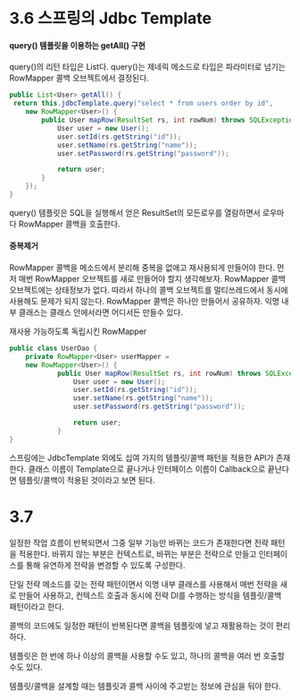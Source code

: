 # 3.6 스프링의 Jdbc Template

#### query() 템플릿을 이용하는 getAll() 구현
query()의 리턴 타입은 List<T>다. query()는 제네릭 메소드로 타입은 파라미터로 넘기는 RowMapper<T> 콜백 오브젝트에서 결정된다.

```java
public List<User> getAll() {
 return this.jdbcTemplate.query("select * from users order by id",
    new RowMapper<User>() {
        public User mapRow(ResultSet rs, int rowNum) throws SQLException {
            User user = new User();
            user.setId(rs.getString("id"));
            user.setName(rs.getString("name"));
            user.setPassword(rs.getString("password"));

            return user;
        }
    });
}
```
query() 템플릿은 SQL을 실행해서 얻은 ResultSet의 모든로우를 열람하면서 로우마다 RowMapper 콜백을 호출한다.

#### 중복제거
RowMapper 콜백을 메소드에서 분리해 중복을 없애고 재사용되게 만들어야 한다.
먼저 매번 RowMapper 오브젝트를 새로 만들어야 할지 생각해보자. RowMapper 콜백 오브젝트에는 상태정보가 없다.
따라서 하나의 콜백 오브젝트를 멀티쓰레드에서 동시에 사용해도 문제가 되지 않는다. RowMapper 콜백은 하나만 만들어서 공유하자.
익명 내부 클래스는 클래스 안에서라면 어디서든 만들수 있다.

재사용 가능하도록 독립시킨 RowMapper
```java
public class UserDao {
    private RowMapper<User> userMapper =
    new RowMapper<User>() {
            public User mapRow(ResultSet rs, int rowNum) throws SQLException {
                User user = new User();
                user.setId(rs.getString("id"));
                user.setName(rs.getString("name"));
                user.setPassword(rs.getString("password"));

                return user;
            }
}
```

스프링에는 JdbcTemplate 외에도 십여 가지의 템플릿/콜백 패턴을 적용한 API가 존재한다.
클래스 이름이 Template으로 끝나거나 인터페이스 이름이 Callback으로 끝난다면 템플릿/콜백이 적용된 것이라고 보면 된다.


# 3.7
일정한 작업 흐름이 반복되면서 그중 일부 기능만 바뀌는 코드가 존재한다면 전략 패턴을 적용한다.
바뀌지 않는 부분은 컨텍스트로, 바뀌는 부분은 전략으로 만들고 인터페이스를 통해 유연하게 전략을 변경할 수 있도록 구성한다.

단일 전략 메소드를 갖는 전략 패턴이면서 익명 내부 클래스를 사용해서 매번 전략을 새로 만들어 사용하고, 컨텍스트 호출과 동시에
전략 DI를 수행하는 방식을 템플릿/콜백 패턴이라고 한다.

콜백의 코드에도 일정한 패턴이 반복된다면 콜백을 템플릿에 넣고 재활용하는 것이 편리하다.

템플릿은 한 번에 하나 이상의 콜백을 사용할 수도 있고, 하나의 콜백을 여러 번 호출할 수도 있다.

템플릿/콜백을 설계할 때는 템플릿과 콜백 사이에 주고받는 정보에 관심을 둬야 한다.